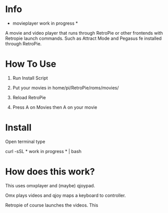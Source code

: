 # Info

* movieplayer work in progress *

A movie and video player that runs through RetroPie or other frontends with Retropie launch commands. Such as Attract Mode and Pegasus fe installed through RetroPie.

# How To Use 

1. Run Install Script 

2. Put your movies in home/pi/RetroPie/roms/movies/

3. Reload RetroPie

4. Press A on Movies then A on your movie 

# Install 

Open terminal type 

curl -sSL * work in progress * | bash


# How does this work? 

This uses omxplayer and (maybe) qjoypad. 

Omx plays videos and qjoy maps a keyboard to controller.

Retropie of course launches the videos. This 

